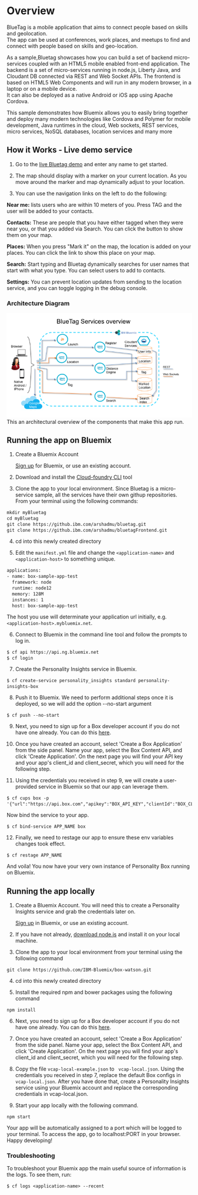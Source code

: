 # Overview


BlueTag is a mobile application that aims to connect people based on skills and geolocation.  
The app can be used at conferences, work places, and meetups to find and connect with people based on  skills and geo-location.  

As a sample,Bluetag showcases how you can build a set of backend micro-services coupled with an HTML5 mobile enabled front-end application.
The backend is a set of micro-services running in node.js, Liberty Java, and Cloudant DB connected via REST and Web Socket APIs. 
The frontend is based on HTML5 Web Components and will run in any modern browser, in a laptop or on a mobile device.  
It can also be deployed as a native Android or iOS app using  Apache Cordova.

This sample demonstrates how Bluemix allows you to easily bring together and deploy many modern technologies
like Cordova and Polymer for mobile development, Java runtimes in the cloud, Web sockets, REST services, micro services, NoSQL databases, location services and many more  



## How it Works - Live demo service

1. Go to the [live Bluetag demo][BluetagURL] and enter any name to get started. 

2. The map should display with a marker on your current location.  As you move around the marker and map dynamically adjust to your location.

3. You can use the navigation links on the left to do the following:

**Near me:**  lists users who are within 10 meters of you.  Press TAG and the user will be added to your contacts.

**Contacts:**  These are people that you have either tagged when they were near you, or that you added via Search.  You can click the button to show them on your map.

**Places:**  When you press "Mark it" on the map, the location is added on your places.   You can click the link to show this place on your map.

**Search:**  Start typing and Bluetag dynamically searches for user names that start with what you type.   You can select users to add to contacts.

**Settings:**  You can prevent location updates from sending to the location service, and you can toggle logging in the debug console.


### Architecture Diagram

<img src="./bluetag-services.png" width="650px"><br>This an architectural overview of the components that make this app run.<br>

## Running the app on Bluemix

1. Create a Bluemix Account

    [Sign up][bluemix_signup_url] for Bluemix, or use an existing account.

2. Download and install the [Cloud-foundry CLI][cloud_foundry_url] tool

3. Clone the app to your local environment. Since Bluetag is a micro-service sample, all the services have their own githup repositories.  
From your terminal using the following commands:


  ```
  mkdir myBluetag
  cd myBluetag
  git clone https://github.ibm.com/arshadmu/bluetag.git
  git clone https://github.ibm.com/arshadmu/bluetagFrontend.git
  ```

4. cd into this newly created directory

5. Edit the `manifest.yml` file and change the `<application-name>` and `<application-host>` to something unique.

  ```
  applications:
  - name: box-sample-app-test
    framework: node
    runtime: node12
    memory: 128M
    instances: 1
    host: box-sample-app-test
  ```
  The host you use will determinate your application url initially, e.g. `<application-host>.mybluemix.net`.

6. Connect to Bluemix in the command line tool and follow the prompts to log in.

  ```
  $ cf api https://api.ng.bluemix.net
  $ cf login
  ```

7. Create the Personality Insights service in Bluemix.

  ```
  $ cf create-service personality_insights standard personality-insights-box
  ```

8. Push it to Bluemix. We need to perform additional steps once it is deployed, so we will add the option --no-start argument

  ```
  $ cf push --no-start
  ```

9. Next, you need to sign up for a Box developer account if you do not have one already. You can do this [here][box_dev_signup_url].

10. Once you have created an account, select 'Create a Box Application' from the side panel. Name your app, select the Box Content API, and click 'Create Application'. On the next page you will find your API key and your app's client_id and client_secret, which you will need for the following step.

11. Using the credentials you received in step 9, we will create a user-provided service in Bluemix so that our app can leverage them.

  ```
  $ cf cups box -p '{"url":"https://api.box.com","apikey":"BOX_API_KEY","clientId":"BOX_CLIENT_ID","clientSecret":"BOX_CLIENT_SECRET"}'
  ```
Now bind the service to your app.

  ```
  $ cf bind-service APP_NAME box
  ```

12. Finally, we need to restage our app to ensure these env variables changes took effect.

  ```
  $ cf restage APP_NAME
  ```

And voila! You now have your very own instance of Personality Box running on Bluemix.

## Running the app locally

1. Create a Bluemix Account. You will need this to create a Personality Insights service and grab the credentials later on.

    [Sign up][bluemix_signup_url] in Bluemix, or use an existing account.

2. If you have not already, [download node.js][download_node_url] and install it on your local machine.

3. Clone the app to your local environment from your terminal using the following command

  ```
  git clone https://github.com/IBM-Bluemix/box-watson.git
  ```

4. cd into this newly created directory

5. Install the required npm and bower packages using the following command

  ```
  npm install
  ```

6. Next, you need to sign up for a Box developer account if you do not have one already. You can do this [here][box_dev_signup_url].

7. Once you have created an account, select 'Create a Box Application' from the side panel. Name your app, select the Box Content API, and click 'Create Application'. On the next page you will find your app's client_id and client_secret, which you will need for the following step.

8. Copy the file ```vcap-local-example.json``` to ``` vcap-local.json```. Using the credentials you received in step 7, replace the default Box configs in ```vcap-local.json```. After you have done that, create a Personality Insights service using your Bluemix account and replace the corresponding credentials in vcap-local.json.

9. Start your app locally with the following command.

  ```
  npm start
  ```

Your app will be automatically assigned to a port which will be logged to your terminal. To access the app, go to localhost:PORT in your browser. Happy developing!

### Troubleshooting

To troubleshoot your Bluemix app the main useful source of information is the logs. To see them, run:

  ```
  $ cf logs <application-name> --recent
  ```

[BluetagURL]: http://bluetag.mybluemix.net/
[bluemix_signup_url]: https://console.ng.bluemix.net/?cm_mmc=Display-GitHubReadMe-_-BluemixSampleApp-PersonalityBox-_-Node-Box-_-BM-DevAd
[box_signup_url]: https://app.box.com/signup/personal
[box_dev_signup_url]: https://app.box.com/signup/o/default_developer_offer
[cloud_foundry_url]: https://github.com/cloudfoundry/cli
[download_node_url]: https://nodejs.org/download/
[deploy_track_url]: https://github.com/cloudant-labs/deployment-tracker
